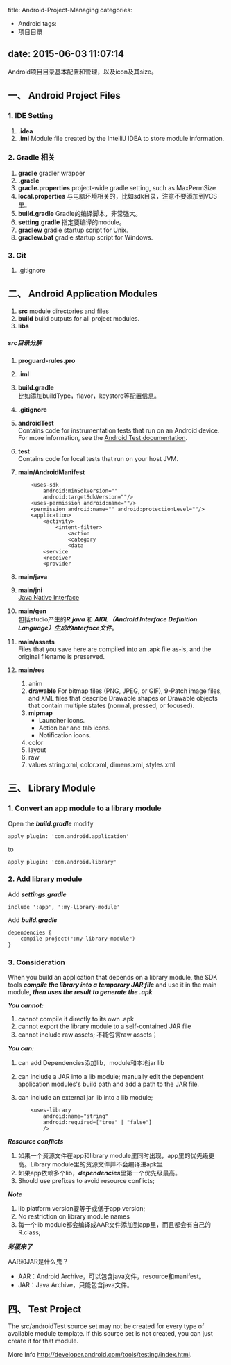 title: Android-Project-Managing
categories:
  - Android
tags:
  - 项目目录
  
date: 2015-06-03 11:07:14
---
Android项目目录基本配置和管理，以及icon及其size。
## 一、 Android Project Files

### 1. IDE Setting

1. **.idea**
2. **.iml** Module file created by the IntelliJ IDEA to store module information.

### 2. Gradle 相关
1. **gradle** gradler wrapper
2. **.gradle**
3. **gradle.properties** project-wide gradle setting, such as MaxPermSize
4. **local.properties** 与电脑环境相关的，比如sdk目录，注意不要添加到VCS里。
5. **build.gradle** Gradle的编译脚本，非常强大。
6. **setting.gradle** 指定要编译的module。
7. **gradlew** gradle startup script for Unix.
8. **gradlew.bat** gradle startup script for Windows.

### 3. Git
1. .gitignore

## 二、 Android Application Modules
1. **src** module directories and files
2. **build** build outputs for all project modules.
3. **libs**

##### src目录分解

1. **proguard-rules.pro**
1. **.iml**
1. **build.gradle**    
比如添加buildType，flavor，keystore等配置信息。
1. **.gitignore**

1. **androidTest**    
Contains code for instrumentation tests that run on an Android device. For more information, see the [Android Test documentation](https://developer.android.com/studio/test/index.html).    
1. **test**    
Contains code for local tests that run on your host JVM.    
1. **main/AndroidManifest**   
    
    ```
		<uses-sdk
			android:minSdkVersion=""
			android:targetSdkVersion=""/>
		<uses-permission android:name=""/>
		<permission android:name="" android:protectionLevel=""/>
		<application>
			<activity>
				<intent-filter>
					<action
					<category
					<data
			<service
			<receiver
			<provider
	```
				
3. **main/java**  
4. **main/jni**    
[Java Native Interface](https://developer.android.com/ndk/index.html)
5. **main/gen**    
包括studio产生的***R.java*** 和 ***AIDL（Android Interface Definition Language）生成的interface文件***。
6. **main/assets**    
Files that you save here are compiled into an .apk file as-is, and the original filename is preserved. 
7. **main/res**
	1. anim	
	2. **drawable** For bitmap files (PNG, JPEG, or GIF), 9-Patch image files, and XML files that describe Drawable shapes or Drawable objects that contain multiple states (normal, pressed, or focused).
	3. **mipmap**    
		* Launcher icons.
		* Action bar and tab icons.
		* Notification icons.
	4. color
	5. layout
	6. raw
	7. values
		string.xml, color.xml, dimens.xml, styles.xml

## 三、 Library Module

### 1. Convert an app module to a library module

Open the ***build.gradle*** modify    
```
apply plugin: 'com.android.application'
```    
to    
```
apply plugin: 'com.android.library'
```

### 2. Add library module

Add ***settings.gradle***    
```
include ':app', ':my-library-module'
```    
Add ***build.gradle***    
```
dependencies {
    compile project(":my-library-module")
}
```

### 3. Consideration

When you build an application that depends on a library module, the SDK tools ***compile the library into a temporary JAR file*** and use it in the main module, ***then uses the result to generate the .apk***
    
***You cannot:***    

1.  cannot compile it directly to its own .apk
2.  cannot export the library module to a self-contained JAR file
3.  cannot include raw assets; 不能包含raw assets；

***You can:***
    
1.  can add Dependencies添加lib，module和本地jar lib
2.  can include a JAR into a lib module; manually edit the dependent application modules's build path and add a path to the JAR file.
3.  can include an external jar lib into a lib module;

	```
	    <uses-library   	
      		android:name="string"   
      		android:required=["true" | "false"] 
      		/>
	```

***Resource conflicts***    

1. 如果一个资源文件在app和library module里同时出现，app里的优先级更高。Library module里的资源文件并不会编译进apk里
2. 如果app依赖多个lib，***dependencies***里第一个优先级最高。
3. Should use prefixes to avoid resource conflicts;

***Note***    

1. lib platform version要等于或低于app version;
2. No restriction on library module names
3. 每一个lib module都会编译成AAR文件添加到app里，而且都会有自己的R.class;

***彩蛋来了***

AAR和JAR是什么鬼？

* AAR：Android Archive，可以包含java文件，resource和manifest。
* JAR：Java Archive，只能包含java文件。


## 四、 Test Project
The src/androidTest source set may not be created for every type of available module template. If this source set is not created, you can just create it for that module.

More Info http://developer.android.com/tools/testing/index.html.